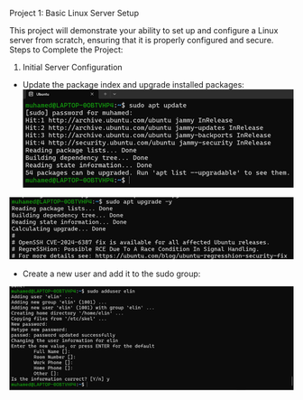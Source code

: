 Project 1: Basic Linux Server Setup

This project will demonstrate your ability to set up and configure a Linux server from scratch, ensuring that it is properly configured and secure. Steps to Complete the Project:

1.	Initial Server Configuration
   
   - Update the package index and upgrade installed packages: 
   ![Screenshot1](screenshots/1.png)
   
   ![Screenshot1](screenshots/Picture2.png)

   - Create a new user and add it to the sudo group:

   ![Screenshot1](screenshots/Picture3.png)

     

   


